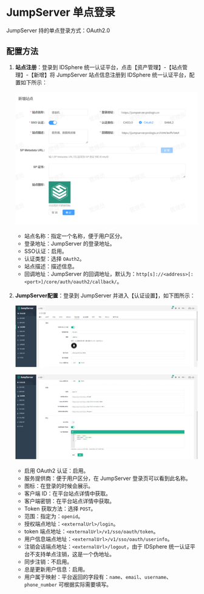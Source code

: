 # JumpServer 单点登录
JumpServer 持的单点登录方式：OAuth2.0
## 配置方法
1. **站点注册**：登录到 IDSphere 统一认证平台，点击【资产管理】-【站点管理】-【新增】将 JumpServer 站点信息注册到 IDSphere 统一认证平台，配置如下所示：<br><br>
![img.png](img/jumpserver-site.jpg)<br><br>
    * 站点名称：指定一个名称，便于用户区分。
    * 登录地址：JumpServer 的登录地址。
    * SSO认证：启用。
    * 认证类型：选择 `OAuth2`。
    * 站点描述：描述信息。
    * 回调地址：JumpServer 的回调地址，默认为：`http[s]://<address>[:<port>]/core/auth/oauth2/callback/`。<br><br>
2. **JumpServer配置**：登录到 JumpServer 并进入【认证设置】，如下图所示：<br><br>
![img.png](img/jumpserver-config1.jpg)<br><br>
![img.png](img/jumpserver-config2.jpg)<br><br>
   * 启用 OAuth2 认证：启用。
   * 服务提供商：便于用户区分，在 JumpServer 登录页可以看到此名称。
   * 图标：在登录的时候会展示。
   * 客户端 ID：在平台站点详情中获取。
   * 客户端密钥：在平台站点详情中获取。
   * Token 获取方法：选择 `POST`。
   * 范围：指定为：`openid`。
   * 授权端点地址：`<externalUrl>/login`。
   * token 端点地址：`<externalUrl>/v1/sso/oauth/token`。
   * 用户信息端点地址：`<externalUrl>/v1/sso/oauth/userinfo`。
   * 注销会话端点地址：`<externalUrl>/logout`，由于 IDSphere 统一认证平台不支持单点注销，这是一个伪地址。
   * 同步注销：不启用。
   * 总是更新用户信息：启用。
   * 用户属于映射：平台返回的字段有：`name`、`email`、`username`、`phone_number` 可根据实际需要填写。